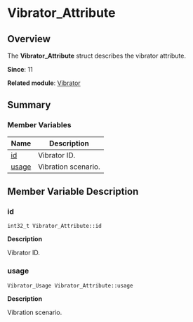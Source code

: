 # Vibrator_Attribute


## Overview

The **Vibrator_Attribute** struct describes the vibrator attribute.

**Since**: 11

**Related module**: [Vibrator](_vibrator.md)


## Summary


### Member Variables

| Name| Description|
| -------- | -------- |
| [id](#id) | Vibrator ID. |
| [usage](#usage) | Vibration scenario.|


## Member Variable Description


### id

```
int32_t Vibrator_Attribute::id
```
**Description**

Vibrator ID.

### usage

```
Vibrator_Usage Vibrator_Attribute::usage
```

**Description**

Vibration scenario.
